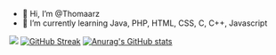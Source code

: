 - 👋 Hi, I’m @Thomaarz
- 🌱 I’m currently learning Java, PHP, HTML, CSS, C, C++, Javascript

<!---
Thomaarz/Thomaarz is a ✨ special ✨ repository because its `README.md` (this file) appears on your GitHub profile.
You can click the Preview link to take a look at your changes.
--->


![](https://komarev.com/ghpvc/?username=Thomaarz)
[![GitHub Streak](https://github-readme-streak-stats.herokuapp.com/?user=Thomaarz&theme=dark)](https://git.io/streak-stats)
[![Anurag's GitHub stats](https://github-readme-stats.vercel.app/api?username=Thomaarz)](https://github.com/anuraghazra/github-readme-stats)
